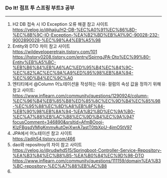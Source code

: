 ### Do It! 점프 투 스프링 부트3 공부

--------------------------------------

1. H2 DB 접속 시 IO Exception 오류 해결 참고 사이트 <br> https://velog.io/@hajju/H2-DB-%EC%A0%91%EC%86%8D-%EC%8B%9C-IO-Exception-%EA%B2%BD%EB%A1%9C-90028-232-9002890028-%EC%98%A4%EB%A5%98 <br>
2. Entity와 DTO 차이 참고 사이트 <br>
   https://wildeveloperetrain.tistory.com/101 <br>
   https://hstory0208.tistory.com/entry/SpirngJPA-Dto%EC%99%80-Entity%EB%A5%BC-%EB%B6%84%EB%A6%AC%ED%95%B4%EC%84%9C-%EC%82%AC%EC%9A%A9%ED%95%98%EB%8A%94-%EC%9D%B4%EC%9C%A0 <br>
3. 엔티티에서 @Column 어노테이션을 작성하는 이유: 컬럼의 속성 값을 정하기 위해 <br>
   참고 사이트: https://www.inflearn.com/community/questions/1290924/column-%EC%96%B4%EB%85%B8%ED%85%8C%EC%9D%B4%EC%85%98-%EC%95%88%EC%8D%A8%EB%8F%84-%EB%90%98%EB%8A%94-%EA%B2%BD%EC%9A%B0-%EC%A7%88%EB%AC%B8%EC%9D%B4%EC%9A%94?focusComment=346890&srsltid=AfmBOooj-KIzFBgsdVMlgKmmvAutOejXwrA7astT0tbXpU-4jmO5tV97 <br>
4. JPA에서 어노테이션 참고 사이트 <br>
   https://adjh54.tistory.com/466<br>
5. dao와 repositroy의 차이 참고 사이트 <br>
   https://velog.io/@rudwhd515/Springboot-Controller-Service-Repository-%EA%B3%84%EC%B8%B5-%EA%B0%84%EC%9D%98-DTO <br>
   https://www.inflearn.com/community/questions/111159/domain%EA%B3%BC-repository-%EC%A7%88%EB%AC%B8 <br>
6. 
